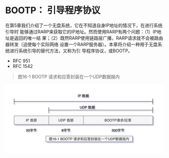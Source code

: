 # BOOTP： 引导程序协议

在第5章我们介绍了一个无盘系统，它在不知道自身IP地址的情况下，在进行系统引导时
能够通过RARP来获取它的IP地址。然而使用RARP有两个问题：（1）IP地址是返回的唯一结
果；（2）既然RARP使用链路层广播，RARP请求就不会被路由器转发（迫使每个实际网络
设置一个RARP服务器）。本章将介绍一种用于无盘系统进行系统引导的替代方法，又称为引
导程序协议，或BOOTP。

- RFC 951
- RFC 1542

> 图16-1 BOOTP 请求和应答封装在一个UDP数据报内

![TCP-IP-16-1.png](./images/TCP-IP-16-1.png)
